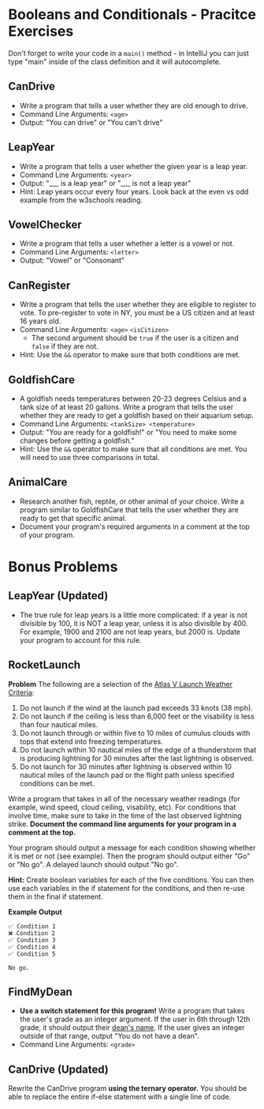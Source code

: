 # Booleans and Conditionals - Pracitce Exercises
Don't forget to write your code in a `main()` method - in 
IntelliJ you can just type "main" inside of the class definition
and it will autocomplete.

## CanDrive
* Write a program that tells a user whether they are old enough to drive.
* Command Line Arguments: `<age>`
* Output: "You can drive" or "You can't drive"

## LeapYear
* Write a program that tells a user whether the given year is a leap year.
* Command Line Arguments: `<year>`
* Output: "___ is a leap year" or "___ is not a leap year"
* Hint: Leap years occur every four years. Look back at the even vs odd example from the w3schools reading.

## VowelChecker
* Write a program that tells a user whether a letter is a vowel or not.
* Command Line Arguments: `<letter>`
* Output: "Vowel" or "Consonant"

## CanRegister
* Write a program that tells the user whether they are eligible to register to vote. To pre-register to vote in NY, you must be a US citizen and at least 16 years old.
* Command Line Arguments: `<age>` `<isCitizen>`
    * The second argument should be `true` if the user is a citizen and `false` if they are not.
* Hint: Use the `&&` operator to make sure that both conditions are met.

## GoldfishCare
* A goldfish needs temperatures between 20-23 degrees Celsius and a tank size of at least 20 gallons. Write a program that tells the user whether they are ready to get a goldfish based on their aquarium setup.
* Command Line Arguments: `<tankSize> <temperature>`
* Output: "You are ready for a goldfish!" or "You need to make some changes before getting a goldfish."
* Hint: Use the `&&` operator to make sure that all conditions are met. You will need to use three comparisons in total.

## AnimalCare
* Research another fish, reptile, or other animal of your choice. Write a program similar to GoldfishCare that tells the user whether they are ready to get that specific animal.
* Document your program's required arguments in a comment at the top of your program.

# Bonus Problems
## LeapYear (Updated)
* The true rule for leap years is a little more complicated: if a year is not divisible by 100, it is NOT a leap year, unless it is also divisible by 400. For example, 1900 and 2100 are not leap years, but 2000 is. Update your program to account for this rule.

## RocketLaunch
**Problem**
The following are a selection of the [Atlas V Launch Weather Criteria](https://www.nasa.gov/wp-content/uploads/2018/04/633165main_atlas-5-weather.pdf?emrc=ea1836):

1. Do not launch if the wind at the launch pad exceeds 33 knots (38 mph).
2. Do not launch if the ceiling is less than 6,000 feet or the visability is less than four nautical miles.
3. Do not launch through or within five to 10 miles of cumulus clouds with tops that extend into freezing temperatures.
4. Do not launch within 10 nautical miles of the edge of a thunderstorm that is producing lightning for 30 minutes after the last lightning is observed.
5. Do not launch for 30 minutes after lightning is observed within 10 nautical miles of the launch pad or the flight path unless specified conditions can be met.

Write a program that takes in all of the necessary weather readings (for example, wind speed, cloud ceiling, visability, etc). For conditions that involve time, make sure to take in the time of the last observed lightning strike. **Document the command line arguments for your program in a comment at the top.**

Your program should output a message for each condition showing whether it is met or not (see example). Then the program should output either "Go" or "No go". A delayed launch should output "No go".

**Hint:** Create boolean variables for each of the five conditions. You can then use each variables in the if statement for the conditions, and then re-use them in the final if statement.

**Example Output**
```
✅︎ Condition 1
❌ Condition 2
✅︎ Condition 3
✅︎ Condition 4
✅︎ Condition 5

No go.
```

## FindMyDean
* **Use a switch statement for this program!** Write a program that takes the user's grade as an integer argument. If the user in 6th through 12th grade, it should output their [dean's name](https://www.riverdale.edu/about/whos-who-at-riverdale#h-middle-school-administrative-team). If the user gives an integer outside of that range, output "You do not have a dean".
* Command Line Arguments: `<grade>`

## CanDrive (Updated)
Rewrite the CanDrive program **using the ternary operator.** You should be able to replace the entire if-else statement with a single line of code.
